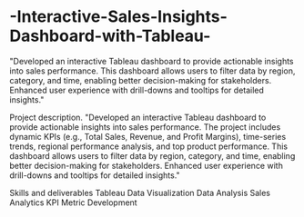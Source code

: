 # -Interactive-Sales-Insights-Dashboard-with-Tableau-
"Developed an interactive Tableau dashboard to provide actionable insights into sales performance.  This dashboard allows users to filter data by region, category, and time, enabling better decision-making for stakeholders. Enhanced user experience with drill-downs and tooltips for detailed insights."

Project description. 
"Developed an interactive Tableau dashboard to provide actionable insights into sales performance. The project includes dynamic KPIs (e.g., Total Sales, Revenue, and Profit Margins), time-series trends, regional performance analysis, and top product performance. This dashboard allows users to filter data by region, category, and time, enabling better decision-making for stakeholders. Enhanced user experience with drill-downs and tooltips for detailed insights."

Skills and deliverables
Tableau
Data Visualization
Data Analysis
Sales Analytics
KPI Metric Development
